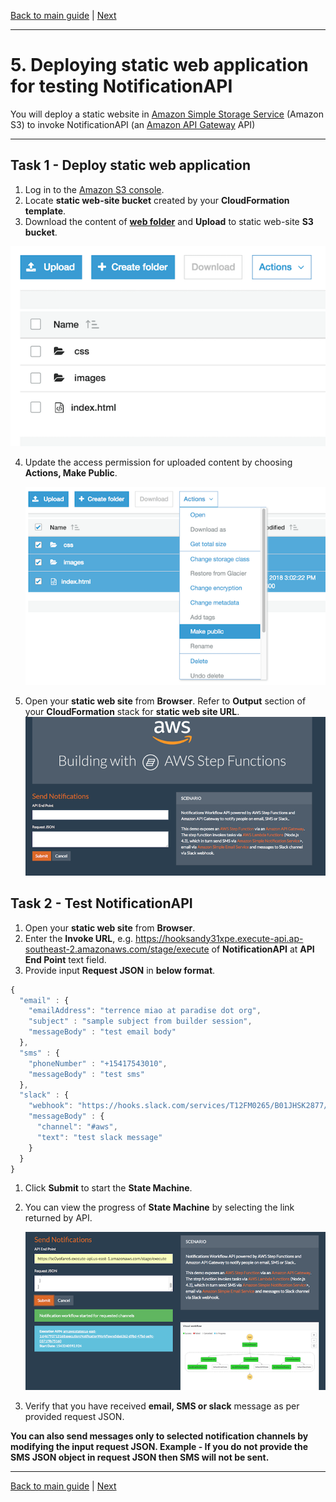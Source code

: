 [Back to main guide](../README.md) | [Next](optional-manual-approval.md)

___

# 5. Deploying static web application for testing NotificationAPI

You will deploy a static website in [Amazon Simple Storage Service](https://aws.amazon.com/s3/) (Amazon S3) to invoke NotificationAPI (an [Amazon API Gateway](https://aws.amazon.com/api-gateway/) API)

___

## Task 1 - Deploy static web application

1.	Log in to the [Amazon S3 console](https://console.aws.amazon.com/s3/home).
2.  Locate **static web-site bucket** created by your **CloudFormation template**.
3.	Download the content of **[web folder](../src/web/)** and **Upload** to static web-site **S3 bucket**.

![S3 website](images/s3-buck.png)

4.  Update the access permission for uploaded content by choosing **Actions, Make Public**.

    ![Public Access for S3 website](images/s3-permission.png)

5. Open your **static web site** from **Browser**. Refer to **Output** section of your **CloudFormation** stack for **static web site URL**.
    ![S3 website](images/web-site.png)

## Task 2 - Test NotificationAPI

1. Open your **static web site** from **Browser**.
2. Enter the **Invoke URL**, e.g. https://hooksandy31xpe.execute-api.ap-southeast-2.amazonaws.com/stage/execute of **NotificationAPI** at **API End Point** text field.
3. Provide input **Request JSON** in **below format**.

```JavaScript
{
  "email" : {
    "emailAddress": "terrence miao at paradise dot org",
    "subject" : "sample subject from builder session",
    "messageBody" : "test email body"
  },
  "sms" : {
    "phoneNumber" : "+15417543010",
    "messageBody" : "test sms"
  },
  "slack" : {
    "webhook": "https://hooks.slack.com/services/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",
    "messageBody" : {
      "channel": "#aws",
      "text": "test slack message"
    }
  }
}
```

1. Click **Submit** to start the **State Machine**.
2. You can view the progress of **State Machine** by selecting the link returned by API.

    ![Result](images/result.png)

3. Verify that you have received **email, SMS or slack** message as per provided request JSON.

**You can also send messages only to selected notification channels by modifying the input request JSON. Example - If you do not provide the SMS JSON object in request JSON then SMS will not be sent.**

___

[Back to main guide](../README.md) | [Next](optional-manual-approval.md)
